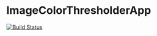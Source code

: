 # ImageColorThresholderApp

[![Build Status](https://github.com/rakeshksr/ImageColorThresholderApp.jl/actions/workflows/CI.yml/badge.svg?branch=master)](https://github.com/rakeshksr/ImageColorThresholderApp.jl/actions/workflows/CI.yml?query=branch%3Amaster)
